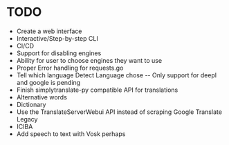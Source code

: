 # TODO
- Create a web interface
- Interactive/Step-by-step CLI
- CI/CD
- Support for disabling engines
- Ability for user to choose engines they want to use
- Proper Error handling for requests.go
- Tell which language Detect Language chose -- Only support for deepl and google is pending
- Finish simplytranslate-py compatible API for translations
- Alternative words
- Dictionary
- Use the TranslateServerWebui API instead of scraping Google Translate Legacy 
- ICIBA
- Add speech to text with Vosk perhaps

